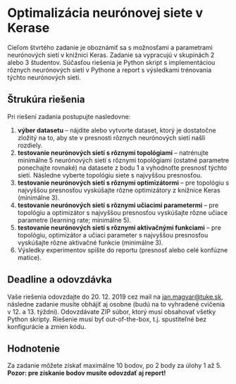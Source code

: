 # Optimalizácia neurónovej siete v Kerase

Cieľom štvrtého zadanie je oboznámiť sa s možnosťami a parametrami neurónových sietí v knižnici Keras. Zadanie sa vypracujú v skupinách 2 alebo 3 študentov. Súčasťou riešenia je Python skript s implementáciou rôznych neurónových sietí v Pythone a report s výsledkami trénovania týchto neurónových sietí.

## Štrukúra riešenia
Pri riešení zadania postupujte nasledovne:

1. **výber datasetu** – nájdite alebo vytvorte dataset, ktorý je dostatočne zložitý na to, aby ste v presnosti rôznych neurónových sietí našli rozdiely.
2. **testovanie neurónových sietí s rôznymi topológiami** – natrénujte minimálne 5 neurónových sietí s rôznymi topológiami (ostatné parametre ponechajte rovnaké) na datasete z bodu 1 a vyhodnoťte presnosť týchto sietí. Následne vyberte topológiu siete s najvyššou presnosťou.
3. **testovanie neurónových sietí s rôznymi optimizátormi** – pre topológiu s najvyššou presnosťou vyskúšajte rôzne optimizátory z knižnice Keras (minimálne 3).
4. **testovanie neurónových sietí s rôznymi učiacimi parametermi** – pre topológiu a optimizátor s najvyššou presnosťou vyskúšajte rôzne učiace parametre (learning rate; minimálne 5).
5. **testovanie neurónových sietí s rôznymi aktivačnými funkciami** – pre topológiu, optimizátor a učiaci parameter s najvyššou presnosťou vyskúšajte rôzne aktivačné funkcie (minimálne 3).
6. Výsledky experimentov spíšte do reportu (presnosť alebo celé konfúzne matice).

## Deadline a odovzdávka
Vaše riešenia odovzdajte do 20. 12. 2019 cez mail na jan.magyar@tuke.sk, následne zadanie musíte obhájiť aj osobne (budú na to vyhradené cvičenia v 12. a 13. týždni). Odovzdávate ZIP súbor, ktorý musí obsahovať všetky Python skripty. Riešenie musí byť out-of-the-box, t.j. spustiteľné bez konfigurácie a zmien kódu.

## Hodnotenie
Za zadanie môžete získať maximálne 10 bodov, po 2 body za úlohy 1 až 5. **Pozor: pre získanie bodov musíte odovzdať aj report!**
